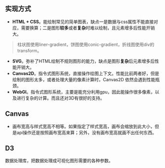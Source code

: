 ## 实现方式
- **HTML + CSS**。能绘制常见的简单图表，缺点一是数据与css属性不能直接对应，需要换算；二是图形**较多**或者**复杂**时难以绘制，且元素增多后性能开销大。
> 柱状图使用liner-gradient，饼图使用conic-gradient，折线图使用div的transform。
- **SVG**。弥补了HTML绘制不规则图形的能力，缺点是图形**复杂**后元素增多后性能开销大。
- **Canvas2D**。指令式图形系统，直接操作绘图上下文。性能比前两者好，但是绘制的图形太多，或者处理大量的像素计算时，Canvas2D 依然会遇到性能瓶颈。
- **WebGl**。指令式图形系统，主要是能充分利用gpu，因此能操作很多像素，以及进行复杂的计算。而且还对3D有很好的支持。

## Canvas
- 画布宽高与样式宽高不相等。如果指定了样式宽高，画布会缩放到此大小，但是api操作还是按照画布宽高来算；另外，没有画布宽高就画不出任何东西。

## D3
数据处理库，把数据处理成可视化图形需要的各种参数。